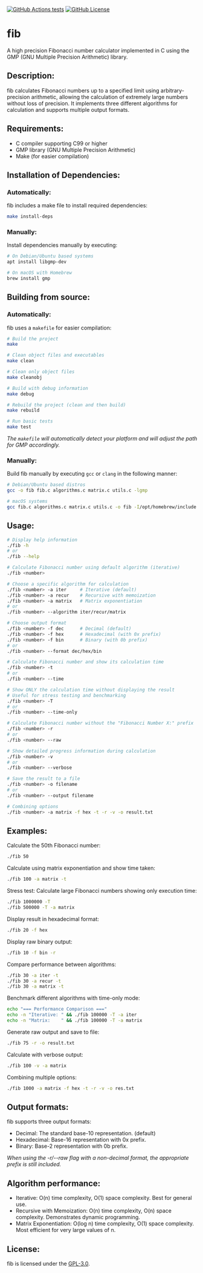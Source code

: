 [![GitHub Actions tests](https://github.com/rodrigobelloso/fib/actions/workflows/build.yml/badge.svg)](https://github.com/rodrigobelloso/fib/actions/workflows/build.yml) [![GitHub License](https://img.shields.io/badge/License-GPL_3.0-yellow.svg)](./LICENSE)

# fib

A high precision Fibonacci number calculator implemented in C using the GMP (GNU Multiple Precision Arithmetic) library.

## Description:

fib calculates Fibonacci numbers up to a specified limit using arbitrary-precision arithmetic, allowing the calculation of extremely large numbers without loss of precision. It implements three different algorithms for calculation and supports multiple output formats.

## Requirements:

- C compiler supporting C99 or higher
- GMP library (GNU Multiple Precision Arithmetic)
- Make (for easier compilation)

## Installation of Dependencies:

### Automatically:

fib includes a make file to install required dependencies:

```sh
make install-deps
```

### Manually:

Install dependencies manually by executing:

```sh
# On Debian/Ubuntu based systems
apt install libgmp-dev

# On macOS with Homebrew
brew install gmp
```

## Building from source:

### Automatically:

fib uses a `makefile` for easier compilation:

```sh
# Build the project
make

# Clean object files and executables
make clean

# Clean only object files
make cleanobj

# Build with debug information
make debug

# Rebuild the project (clean and then build)
make rebuild

# Run basic tests
make test
```

_The `makefile` will automatically detect your platform and will adjust the path for GMP accordingly._

### Manually:

Build fib manually by executing `gcc` or `clang` in the following manner:

```sh
# Debian/Ubuntu based distros
gcc -o fib fib.c algorithms.c matrix.c utils.c -lgmp

# macOS systems
gcc fib.c algorithms.c matrix.c utils.c -o fib -I/opt/homebrew/include -L/opt/homebrew/lib -lgmp
```

## Usage:

```sh
# Display help information
./fib -h
# or
./fib --help

# Calculate Fibonacci number using default algorithm (iterative)
./fib <number>

# Choose a specific algorithm for calculation
./fib <number> -a iter     # Iterative (default)
./fib <number> -a recur    # Recursive with memoization
./fib <number> -a matrix   # Matrix exponentiation
# or
./fib <number> --algorithm iter/recur/matrix

# Choose output format
./fib <number> -f dec      # Decimal (default)
./fib <number> -f hex      # Hexadecimal (with 0x prefix)
./fib <number> -f bin      # Binary (with 0b prefix)
# or
./fib <number> --format dec/hex/bin

# Calculate Fibonacci number and show its calculation time
./fib <number> -t
# or
./fib <number> --time

# Show ONLY the calculation time without displaying the result
# Useful for stress testing and benchmarking
./fib <number> -T
# or
./fib <number> --time-only

# Calculate Fibonacci number without the "Fibonacci Number X:" prefix
./fib <number> -r
# or
./fib <number> --raw

# Show detailed progress information during calculation
./fib <number> -v
# or
./fib <number> --verbose

# Save the result to a file
./fib <number> -o filename
# or
./fib <number> --output filename

# Combining options
./fib <number> -a matrix -f hex -t -r -v -o result.txt
```

## Examples:

Calculate the 50th Fibonacci number:

```sh
./fib 50
```

Calculate using matrix exponentiation and show time taken:

```sh
./fib 100 -a matrix -t
```

Stress test: Calculate large Fibonacci numbers showing only execution time:

```sh
./fib 1000000 -T
./fib 500000 -T -a matrix
```

Display result in hexadecimal format:

```sh
./fib 20 -f hex
```

Display raw binary output:

```sh
./fib 10 -f bin -r
```

Compare performance between algorithms:

```sh
./fib 30 -a iter -t
./fib 30 -a recur -t
./fib 30 -a matrix -t
```

Benchmark different algorithms with time-only mode:

```sh
echo "=== Performance Comparison ==="
echo -n "Iterative: " && ./fib 100000 -T -a iter
echo -n "Matrix:    " && ./fib 100000 -T -a matrix
```

Generate raw output and save to file:

```sh
./fib 75 -r -o result.txt
```

Calculate with verbose output:

```sh
./fib 100 -v -a matrix
```

Combining multiple options:

```sh
./fib 1000 -a matrix -f hex -t -r -v -o res.txt
```

## Output formats:

fib supports three output formats:

- Decimal: The standard base-10 representation. (default)
- Hexadecimal: Base-16 representation with 0x prefix.
- Binary: Base-2 representation with 0b prefix.

_When using the -r/--raw flag with a non-decimal format, the appropriate prefix is still included._

## Algorithm performance:

- Iterative: O(n) time complexity, O(1) space complexity. Best for general use.
- Recursive with Memoization: O(n) time complexity, O(n) space complexity. Demonstrates dynamic programming.
- Matrix Exponentiation: O(log n) time complexity, O(1) space complexity. Most efficient for very large values of n.

## License:

fib is licensed under the [GPL-3.0](./LICENSE).
